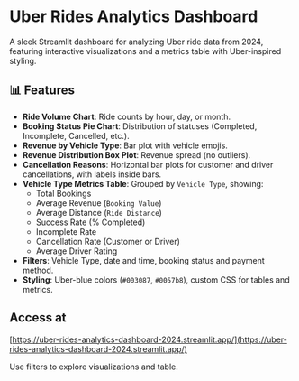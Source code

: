 # Uber Rides Analytics Dashboard

A sleek Streamlit dashboard for analyzing Uber ride data from 2024, featuring interactive visualizations and a metrics table with Uber-inspired styling.

## 📊 Features
- **Ride Volume Chart**: Ride counts by hour, day, or month.
- **Booking Status Pie Chart**: Distribution of statuses (Completed, Incomplete, Cancelled, etc.).
- **Revenue by Vehicle Type**: Bar plot with vehicle emojis.
- **Revenue Distribution Box Plot**: Revenue spread (no outliers).
- **Cancellation Reasons**: Horizontal bar plots for customer and driver cancellations, with labels inside bars.
- **Vehicle Type Metrics Table**: Grouped by `Vehicle Type`, showing:
  - Total Bookings
  - Average Revenue (`Booking Value`)
  - Average Distance (`Ride Distance`)
  - Success Rate (% Completed)
  - Incomplete Rate
  - Cancellation Rate (Customer or Driver)
  - Average Driver Rating
- **Filters**: Vehicle Type, date and time, booking status and payment method.
- **Styling**: Uber-blue colors (`#003087`, `#0057b8`), custom CSS for tables and metrics.

## Access at 
[https://uber-rides-analytics-dashboard-2024.streamlit.app/](https://uber-rides-analytics-dashboard-2024.streamlit.app/)



Use filters to explore visualizations and table.
